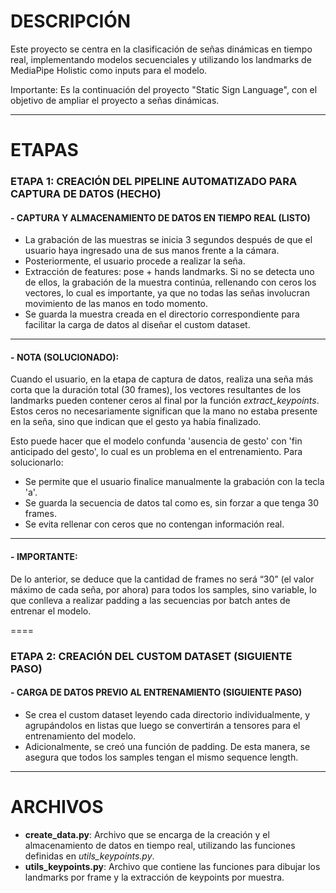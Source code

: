 # DESCRIPCIÓN
Este proyecto se centra en la clasificación de señas dinámicas en tiempo real, implementando modelos secuenciales y utilizando los landmarks de MediaPipe Holistic como inputs para el modelo.

Importante: Es la continuación del proyecto "Static Sign Language", con el objetivo de ampliar el proyecto a señas dinámicas.

----

# ETAPAS
### ETAPA 1: CREACIÓN DEL PIPELINE AUTOMATIZADO PARA CAPTURA DE DATOS (HECHO)
#### - CAPTURA Y ALMACENAMIENTO DE DATOS EN TIEMPO REAL (LISTO)
  - La grabación de las muestras se inicia 3 segundos después de que el usuario haya ingresado una de sus manos frente a la cámara.
  -  Posteriormente, el usuario procede a realizar la seña.
  - Extracción de features: pose + hands landmarks. Si no se detecta uno de ellos, la grabación de la muestra continúa, rellenando con ceros los vectores, lo cual es importante, ya que no todas las señas involucran   movimiento de las manos en todo momento.
  - Se guarda la muestra creada en el directorio correspondiente para facilitar la carga de datos al diseñar el custom dataset.
---

#### - **NOTA (SOLUCIONADO)**:
Cuando el usuario, en la etapa de captura de datos, realiza una seña más corta que la duración total (30 frames), los vectores resultantes de los landmarks pueden contener ceros al final por la función *extract_keypoints*. Estos ceros no necesariamente significan que la mano no estaba presente en la seña, sino que indican que el gesto ya había finalizado.

Esto puede hacer que el modelo confunda 'ausencia de gesto' con 'fin anticipado del gesto', lo cual es un problema en el entrenamiento. Para solucionarlo:
- Se permite que el usuario finalice manualmente la grabación con la tecla 'a'.
- Se guarda la secuencia de datos tal como es, sin forzar a que tenga 30 frames.
- Se evita rellenar con ceros que no contengan información real.

---

#### - **IMPORTANTE**:
De lo anterior, se deduce que la cantidad de frames no será “30” (el valor máximo de cada seña, por ahora) para todos los samples, sino variable, lo que conlleva a realizar padding a las secuencias por batch antes de entrenar el modelo.


====

### ETAPA 2: CREACIÓN DEL CUSTOM DATASET (SIGUIENTE PASO)
#### - CARGA DE DATOS PREVIO AL ENTRENAMIENTO (SIGUIENTE PASO)
  - Se crea el custom dataset leyendo cada directorio individualmente, y agrupándolos en listas que luego se convertirán a tensores para el entrenamiento del modelo.
  - Adicionalmente, se creó una función de padding. De esta manera, se asegura que todos los samples tengan el mismo sequence length.
----

# ARCHIVOS
- **create_data.py**: Archivo que se encarga de la creación y el almacenamiento de datos en tiempo real, utilizando las funciones definidas en *utils_keypoints.py*.
- **utils_keypoints.py**: Archivo que contiene las funciones para dibujar los landmarks por frame y la extracción de keypoints por muestra.

